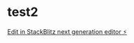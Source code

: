 # test2

[Edit in StackBlitz next generation editor ⚡️](https://stackblitz.com/~/github.com/kim040424/test2)